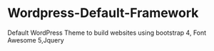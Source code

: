 # Wordpress-Default-Framework
Default WordPress Theme to build websites using bootstrap 4, Font Awesome 5,Jquery 
